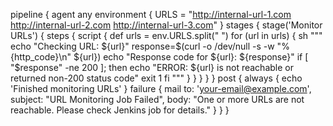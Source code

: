 pipeline {
    agent any
    environment {
        URLS = "http://internal-url-1.com http://internal-url-2.com http://internal-url-3.com"
    }
    stages {
        stage('Monitor URLs') {
            steps {
                script {
                    def urls = env.URLS.split(" ")
                    for (url in urls) {
                        sh """
                            echo "Checking URL: ${url}"
                            response=$(curl -o /dev/null -s -w "%{http_code}\n" ${url})
                            echo "Response code for ${url}: ${response}"
                            if [ "$response" -ne 200 ]; then
                                echo "ERROR: ${url} is not reachable or returned non-200 status code"
                                exit 1
                            fi
                        """
                    }
                }
            }
        }
    }
    post {
        always {
            echo 'Finished monitoring URLs'
        }
        failure {
            mail to: 'your-email@example.com',
                 subject: "URL Monitoring Job Failed",
                 body: "One or more URLs are not reachable. Please check Jenkins job for details."
        }
    }
}

